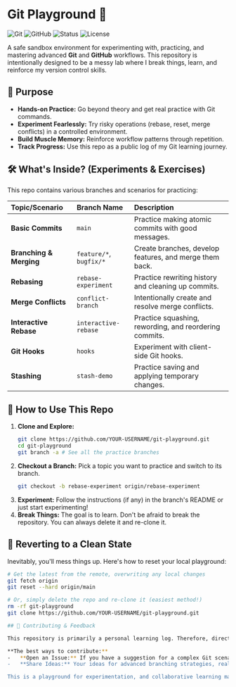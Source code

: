 # Git Playground 🎯

![Git](https://img.shields.io/badge/Git-F05032?style=for-the-badge&logo=git&logoColor=white)
![GitHub](https://img.shields.io/badge/GitHub-100000?style=for-the-badge&logo=github&logoColor=white)
![Status](https://img.shields.io/badge/Status-Active%20%2F%20Experimental-brightgreen)
![License](https://img.shields.io/badge/License-MIT-lightgrey)

A safe sandbox environment for experimenting with, practicing, and mastering advanced **Git** and **GitHub** workflows. This repository is intentionally designed to be a messy lab where I break things, learn, and reinforce my version control skills.

## 🚀 Purpose

-   **Hands-on Practice:** Go beyond theory and get real practice with Git commands.
-   **Experiment Fearlessly:** Try risky operations (rebase, reset, merge conflicts) in a controlled environment.
-   **Build Muscle Memory:** Reinforce workflow patterns through repetition.
-   **Track Progress:** Use this repo as a public log of my Git learning journey.

## 🛠️ What's Inside? (Experiments & Exercises)

This repo contains various branches and scenarios for practicing:

| Topic/Scenario | Branch Name | Description |
| :--- | :--- | :--- |
| **Basic Commits** | `main` | Practice making atomic commits with good messages. |
| **Branching & Merging** | `feature/*`, `bugfix/*` | Create branches, develop features, and merge them back. |
| **Rebasing** | `rebase-experiment` | Practice rewriting history and cleaning up commits. |
| **Merge Conflicts** | `conflict-branch` | Intentionally create and resolve merge conflicts. |
| **Interactive Rebase** | `interactive-rebase` | Practice squashing, rewording, and reordering commits. |
| **Git Hooks** | `hooks` | Experiment with client-side Git hooks. |
| **Stashing** | `stash-demo` | Practice saving and applying temporary changes. |

## 📖 How to Use This Repo

1.  **Clone and Explore:**
    ```bash
    git clone https://github.com/YOUR-USERNAME/git-playground.git
    cd git-playground
    git branch -a # See all the practice branches
    ```
2.  **Checkout a Branch:** Pick a topic you want to practice and switch to its branch.
    ```bash
    git checkout -b rebase-experiment origin/rebase-experiment
    ```
3.  **Experiment:** Follow the instructions (if any) in the branch's README or just start experimenting!
4.  **Break Things:** The goal is to learn. Don't be afraid to break the repository. You can always delete it and re-clone it.

## 🔄 Reverting to a Clean State

Inevitably, you'll mess things up. Here's how to reset your local playground:

```bash
# Get the latest from the remote, overwriting any local changes
git fetch origin
git reset --hard origin/main

# Or, simply delete the repo and re-clone it (easiest method!)
rm -rf git-playground
git clone https://github.com/YOUR-USERNAME/git-playground.git

## 🤝 Contributing & Feedback

This repository is primarily a personal learning log. Therefore, direct pull requests for code changes are not expected. However, I greatly value knowledge sharing and constructive feedback!

**The best ways to contribute:**
-   **Open an Issue:** If you have a suggestion for a complex Git scenario, a tricky exercise idea, or found an insightful resource, please open an Issue. Let's discuss and learn together!
-   **Share Ideas:** Your ideas for advanced branching strategies, realistic merge conflict examples, or useful hook scripts are highly welcome.

This is a playground for experimentation, and collaborative learning makes it more powerful.